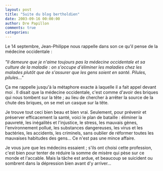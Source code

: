 ```yaml
---
layout: post
title: "Suite du blog bertholdien"
date: 2003-09-16 00:00:00
author: Dre Papillon
comments: true
categories: 
---
```



Le 14 septembre, Jean-Philippe nous rappelle dans son  ce qu'il pense de la médecine occidentale :<BR><BR>*"Il demeure que je n'aime toujours pas la médecine occidentale et sa culture de la maladie : on s'occupe d'éliminer les maladies chez les malades plutôt que de s'assurer que les gens soient en santé. Pilules, pilules..."*

Ça me rappelle jusqu'à la métaphore exacte à laquelle il a fait appel devant moi .  Il disait que la médecine occidentale, c'est comme d'avoir des briques qui nous tombent sur la tête ; au lieu de chercher à arrêter la source de la chute des briques, on se met un casque sur la tête.

Je trouve tout ceci bien beau et bien vrai.  Seulement, pour prévenir et préserver efficacement la santé, voici le plan de bataille : éliminer la pauvreté, les inégalités et l'injustice, le stress, les mauvais gènes, l'environnement pollué, les substances dangereuses, les virus et les bactéries, les accidents, les criminels, sans oublier de réformer toutes les mauvaises habitudes des gens...  Ce n'est pas une mince affaire.

Je vous jure que les médecins essaient ; s'ils ont choisi cette profession, c'est bien pour tenter de réduire la somme de misère qui pèse sur ce monde et l'accable.  Mais la tâche est ardue, et beaucoup se suicident ou sombrent dans la dépression bien avant d'y arriver...
